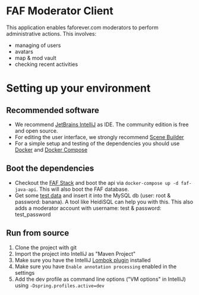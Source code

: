 # FAF Moderator Client
This application enables faforever.com moderators to perform administrative actions. This involves:
- managing of users
- avatars
- map & mod vault
- checking recent activities


# Setting up your environment

## Recommended software
- We recommend [JetBrains IntelliJ](https://www.jetbrains.com/idea) as IDE. The community edition is free and open source.
- For editing the user interface, we strongly recommend [Scene Builder](https://gluonhq.com/products/scene-builder)
- For a simple setup and testing of the dependencies you should use [Docker](https://www.docker.org) and [Docker Compose](https://github.com/docker/compose/releases)

## Boot the dependencies
- Checkout the [FAF Stack](https://github.com/FAForver/faf-stack) and boot the api via `docker-compose up -d faf-java-api`. This will also boot the FAF database.
- Get some [test data](https://github.com/FAForever/db/blob/develop/test-data.sql) and insert it into the MySQL db (user: root & password: banana). A tool like HeidiSQL can help you with this. This also adds a moderator account with username: test & password: test_password

## Run from source

1. Clone the project with git
1. Import the project into IntelliJ as "Maven Project"
1. Make sure you have the IntelliJ [Lombok plugin](https://plugins.jetbrains.com/idea/plugin/6317-lombok-plugin) installed
1. Make sure you have `Enable annotation processing` enabled in the settings
1. Add the dev profile as command line options ("VM options" in IntelliJ) using `-Dspring.profiles.active=dev`
